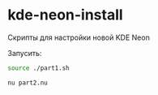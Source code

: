 # kde-neon-install

Скрипты для настройки новой KDE Neon

Запусить:

```bash
source ./part1.sh

nu part2.nu
```
